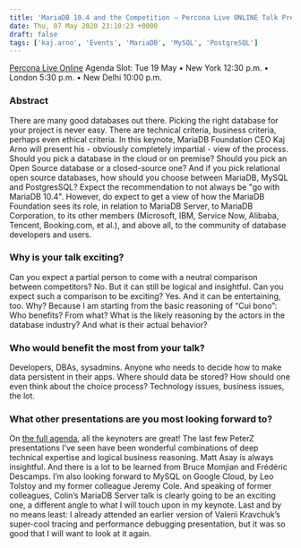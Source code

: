 ```yaml
---
title: 'MariaDB 10.4 and the Competition – Percona Live ONLINE Talk Preview'
date: Thu, 07 May 2020 23:10:23 +0000
draft: false
tags: ['kaj.arno', 'Events', 'MariaDB', 'MySQL', 'PostgreSQL']
---
```


[Percona Live Online](https://www.percona.com/live/conferences) Agenda Slot: Tue 19 May • New York 12:30 p.m. • London 5:30 p.m. • New Delhi 10:00 p.m.

### Abstract

There are many good databases out there. Picking the right database for your project is never easy. There are technical criteria, business criteria, perhaps even ethical criteria. In this keynote, MariaDB Foundation CEO Kaj Arno will present his - obviously completely impartial - view of the process. Should you pick a database in the cloud or on premise? Should you pick an Open Source database or a closed-source one? And if you pick relational open source databases, how should you choose between MariaDB, MySQL and PostgresSQL? Expect the recommendation to not always be "go with MariaDB 10.4". However, do expect to get a view of how the MariaDB Foundation sees its role, in relation to MariaDB Server, to MariaDB Corporation, to its other members (Microsoft, IBM, Service Now, Alibaba, Tencent, Booking.com, et al.), and above all, to the community of database developers and users.

### Why is your talk exciting?

Can you expect a partial person to come with a neutral comparison between competitors? No. But it can still be logical and insightful. Can you expect such a comparison to be exciting? Yes. And it can be entertaining, too. Why? Because I am starting from the basic reasoning of “Cui bono”: Who benefits? From what? What is the likely reasoning by the actors in the database industry? And what is their actual behavior?

### Who would benefit the most from your talk?

Developers, DBAs, sysadmins. Anyone who needs to decide how to make data persistent in their apps. Where should data be stored? How should one even think about the choice process? Technology issues, business issues, the lot.

### What other presentations are you most looking forward to?

On [the full agenda](https://www.percona.com/live/percona-live-online-full-agenda), all the keynoters are great! The last few PeterZ presentations I’ve seen have been wonderful combinations of deep technical expertise and logical business reasoning. Matt Asay is always insightful. And there is a lot to be learned from Bruce Momjian and Frédéric Descamps. I’m also looking forward to MySQL on Google Cloud, by Leo Tolstoy and my former colleague Jeremy Cole. And speaking of former colleagues, Colin’s MariaDB Server talk is clearly going to be an exciting one, a different angle to what I will touch upon in my keynote. Last and by no means least: I already attended an earlier version of Valerii Kravchuk’s super-cool tracing and performance debugging presentation, but it was so good that I will want to look at it again.